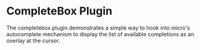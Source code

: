 # CompleteBox Plugin

The completebox plugin demonstrates a simple way to hook
into micro's autocomplete mechanism to display the list of
available completions as an overlay at the cursor.
